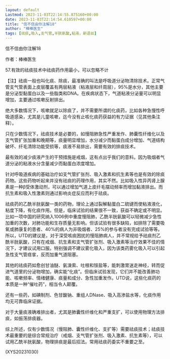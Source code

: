 ```yaml
---
layout: default
Lastmod: 2023-11-03T22:14:55.875160+00:00
date: 2023-11-03T22:14:54.610597+00:00
title: "信不信由你注解18"
author: "棒棒医生"
tags: [祛痰,吸入,支气管,半胱氨酸,粘液，新语丝]
---
```


信不信由你注解18

作者：棒棒医生

57.有效的祛痰技术中祛痰药作用最小，可以忽略不计

【注】祛痰一般也叫化痰、除痰，最准确的叫法是呼吸道分泌物清除技术。正常气管支气管表面上皮层覆盖有两层粘液（粘液层和纤周层），95%是水分，其他主要是分泌型黏蛋白以及一些脂类和DNA。在疾病状态下，气道粘液分泌量可以明显增加，主要通过咳嗽反射排出。

绝大多数情况下，咳嗽就足以除痰了，并不需要所谓的化痰药，比如各种急慢性呼吸道感染，尤其是儿童咳嗽，迄今没有止咳化痰药获益的有力证据（见其他条注释）。

只在少数情况下，祛痰技术是必要的，如慢阻肺急性严重发作、肺囊性纤维化以及支气管扩张加重和晚期等，痰量明显增加，水分减少而黏蛋白成分增加、气道结构破坏、纤毛清除功能受损等，痰液不易排出，需要有效的排痰技术。

最有效的减少痰液产生的干预措施是戒烟，这有点出乎我们的意料。因为吸烟者气道分泌的粘液水分含量减少而黏蛋白浓度增加。

针对呼吸道疾病的基础治疗如支气管扩张剂、吸入激素和抗生素等也是有效的除痰药物。这些药物听起来并没有祛痰的药理作用，其实不然。比如吸入性异丙肾上腺素是一种β受体激动剂，可以通过增加气道上皮纤毛摆动频率而增加黏液排出。而抗生素和吸入性激素则通过影响炎症反应而利于祛痰。

祛痰药的乙酰半胱氨酸一类的药物，理论上通过裂解黏蛋白二硫键而使粘液液化，粘度下降，有化痰作用。但是，临床试验的结果很不一致，获益不确定或不明显。比如一项中国的研究纳入1006例中重度慢阻肺，乙酰半胱氨酸可以轻微减少急性加重的次数，对肺功能和生存质量无影响。但该试验有很多缺陷，如排除了需要吸氧或肺康复的患者、40%的病人为非吸烟者、25%的参与者没有完成试验等等。所以，UTD的建议是，对于深受咳痰困扰的慢阻肺病人，并不常规给予祛痰剂乙酰半胱氨酸，只有在戒烟、抗生素和支气管扩张剂、吸入激素等治疗效果不佳的情况下，才建议试用口服。特别强调不建议雾化吸入，因为该类药雾化吸入可以引起急性支气管痉挛，反而加重气道阻塞。

其他的祛痰药如愈创甘油醚、氨溴索、吐根和铵盐等，能刺激胃迷走神经，转而促进气道里的分泌物增加，确实能“化痰”。但临床试验发现，它们并不能改善肺功能、咳嗽频率、情绪健康、痰量和成分、急性加重发作。UTD说，这些化痰药的本质是一种“催吐药”，相当令人颠覆。

还有一些药，如碘制剂、色甘酸钠、重组人DNase、吸入高渗盐水等，化痰作用均无可靠临床证据。

对于大量痰液确难排出者，尤其是肺囊性纤维化和严重支扩，可以使用物理方法排痰，如振荡排痰器。

综上所述，仅有少数情况（慢阻肺、囊性纤维化、支扩等）需要祛痰技术；祛痰技术最重要的是综合常规治疗（戒烟、支气管扩张剂、吸入激素、抗生素等），可以试用乙酰半胱氨酸，物理排痰是最后招法。常用祛痰药委实不重要之至。

(XYS20231030)

